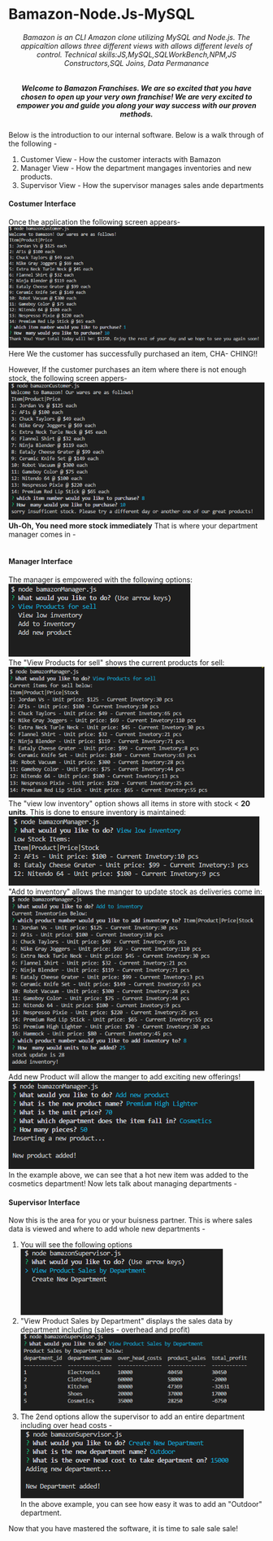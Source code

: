 # Bamazon-Node.Js-MySQL
###### <center> Bamazon is an CLI Amazon clone utilizing MySQL and Node.js. The appicaltion allows three different views with allows different levels of control. Technical skills:JS,MySQL,SQLWorkBench,NPM,JS Constructors,SQL Joins, Data Permanance </center>


##### <center> Welcome to Bamazon Franchises. We are so excited that you have chosen to open up your very own franchise! We are very excited to empower you and guide you along your way success with our proven methods.</center> 

Below is the introduction to our internal software. Below is a walk through of the following - 
1. Customer View - How the customer interacts with Bamazon 
2. Manager View - How the department mangages inventories and new products. 
3. Supervisor View - How the supervisor manages sales ande departments 

#### Costumer Interface
Once the application the following screen appears- <br>
![CustomerSuccess](https://github.com/tacrawford91/Bamazon-Node.js-MySQL/blob/master/HowToImage/Customer/CustomerSucess.PNG) <br>
Here We the customer has successfully purchased an item, CHA- CHING!! <br>

However, If the customer purchases an item where there is not enough stock, the following screen appers-  <br>
![CustomerFailure](https://github.com/tacrawford91/Bamazon-Node.js-MySQL/blob/master/HowToImage/Customer/CustomerFailure.PNG) <br>
**Uh-Oh, You need more stock immediately** That is where your department manager comes in  -  <br>
<br>
#### Manager Interface
The manager is empowered with the following options: <br>
![ManagerChoices](https://github.com/tacrawford91/Bamazon-Node.js-MySQL/blob/master/HowToImage/manager/choices.PNG) <br>
The "View Products for sell" shows the current products for sell: <br>
![ManagerProductsForSell](https://github.com/tacrawford91/Bamazon-Node.js-MySQL/blob/master/HowToImage/manager/productsForSell.PNG) <br>
The "view low inventory" option shows all items in store with stock < **20 units**. This is done to ensure inventory is maintained: <br>
![ManagerLowStock](https://github.com/tacrawford91/Bamazon-Node.js-MySQL/blob/master/HowToImage/manager/lowStocklesthan20.PNG) <br>
"Add to inventory" allows the manger to update stock as deliveries come in: <br>
![ManagerAddInventory](https://github.com/tacrawford91/Bamazon-Node.js-MySQL/blob/master/HowToImage/manager/addInventory.PNG) <br>
Add new Product will allow the manger to add exciting new offerings!  <br>
![ManagerAddProduct](https://github.com/tacrawford91/Bamazon-Node.js-MySQL/blob/master/HowToImage/manager/newProduct.PNG) <br>
In the example above, we can see that a hot new item was added to the cosmetics department! Now lets talk about managing departments -

#### Supervisor Interface 
Now this is the area for you or your buisness partner. This is where sales data is viewed and where to add whole new departments -
1. You will see the following options <br>
![SuperVisorChoices](https://github.com/tacrawford91/Bamazon-Node.js-MySQL/blob/master/HowToImage/supervisor/choices.PNG) <br>
2. "View Product Sales by Department" displays the sales data by department including (sales - overhead and profit) <br>
![SuperVisorSalesbyDept](https://github.com/tacrawford91/Bamazon-Node.js-MySQL/blob/master/HowToImage/supervisor/salesbyDept.PNG) <br>
3. The 2end options allow the supervisor to add an entire department including over head costs - <br>
![SuperVisoraddedDept](https://github.com/tacrawford91/Bamazon-Node.js-MySQL/blob/master/HowToImage/supervisor/addedDept.PNG) <br>
In the above example, you can see how easy it was to add an "Outdoor" department. 


Now that you have mastered the software, it is time to sale sale sale! 


